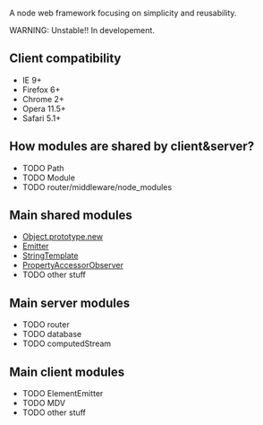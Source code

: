 A node web framework focusing on simplicity and reusability.

WARNING: Unstable!! In developement.

## Client compatibility

- IE 9+
- Firefox 6+
- Chrome 2+
- Opera 11.5+
- Safari 5.1+

## How modules are shared by client&server?

- TODO Path
- TODO Module
- TODO router/middleware/node_modules

## Main shared modules

- [Object.prototype.new](/app/node_modules/Object.prototype.new)
- [Emitter](/app/node_modules/Emitter)
- [StringTemplate](/app/node_modules/StringTemplate)
- [PropertyAccessorObserver](/app/node_modules/PropertyAccessorObserver)
- TODO other stuff

## Main server modules

- TODO router
- TODO database
- TODO computedStream

## Main client modules

- TODO ElementEmitter
- TODO MDV
- TODO other stuff
